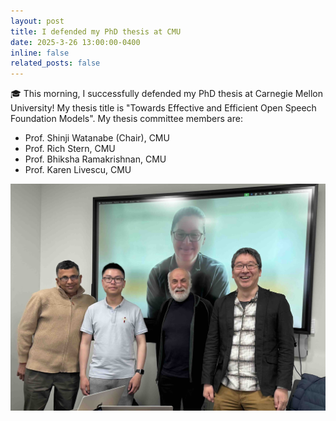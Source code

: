 ```yaml
---
layout: post
title: I defended my PhD thesis at CMU
date: 2025-3-26 13:00:00-0400
inline: false
related_posts: false
---
```


:mortar_board: This morning, I successfully defended my PhD thesis at Carnegie Mellon University! 
My thesis title is "Towards Effective and Efficient Open Speech Foundation Models".
My thesis committee members are:
- Prof. Shinji Watanabe (Chair), CMU
- Prof. Rich Stern, CMU
- Prof. Bhiksha Ramakrishnan, CMU
- Prof. Karen Livescu, CMU

![Defense](assets/img/defense.jpg)
